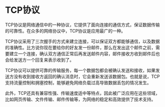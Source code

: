 # TCP协议
TCP协议是网络通信中的一种协议，它提供了面向连接的通信方式，保证数据传输的可靠性。在众多的网络协议中，TCP协议是应用最广的一种。

TCP协议采用了三次握手的方式来建立连接，可以保证双方都能够通信，以及数据的准确性。比方说你现在要给你的好友发一份邮件，那么在发出这个邮件之前，需要建立一个连接，确认双方通信正常后再发送邮件内容，邮件接收方收到邮件后也会给发送方一个回复来表示收到了。

TCP协议可以提供可靠的传输服务，每一个数据包都会被确认发送和接收，如果发送方没有收到接收方返回的确认消息时，它会重新发送该数据包。也就是说，TCP支持流量控制和拥塞控制，能够避免网络负载过高导致数据丢包的情况发生。

此外，TCP还具有兼容性强、传输速度适中等特点，因此被广泛应用在这些领域，比如网页传输、文件传输、邮件传输等，为网络的稳定和高效提供了技术支持。
